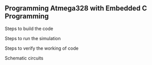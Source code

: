 ## Programming Atmega328 with Embedded C Programming
Steps to build the code

Steps to run the simulation

Steps to verify the working of code

Schematic circuits
